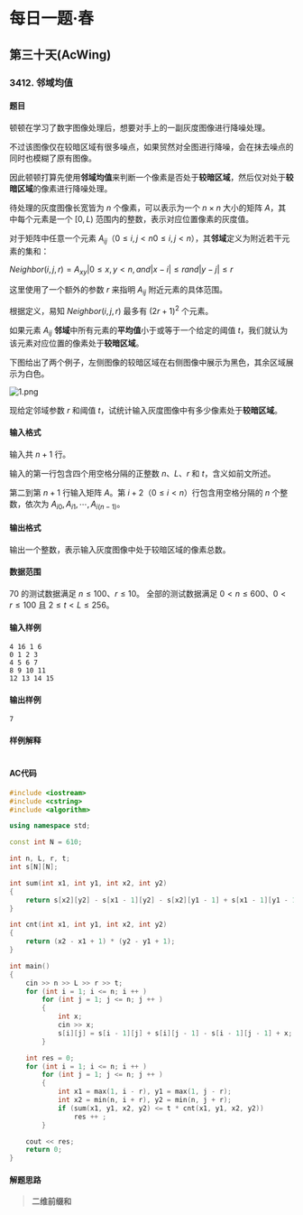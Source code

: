 # 每日一题·春

## 第三十天(AcWing)

### 3412. 邻域均值

#### 题目

顿顿在学习了数字图像处理后，想要对手上的一副灰度图像进行降噪处理。

不过该图像仅在较暗区域有很多噪点，如果贸然对全图进行降噪，会在抹去噪点的同时也模糊了原有图像。

因此顿顿打算先使用**邻域均值**来判断一个像素是否处于**较暗区域**，然后仅对处于**较暗区域**的像素进行降噪处理。

待处理的灰度图像长宽皆为 $n$ 个像素，可以表示为一个 $n×n$ 大小的矩阵 $A$，其中每个元素是一个 $[0,L)$ 范围内的整数，表示对应位置像素的灰度值。

对于矩阵中任意一个元素 $A_{ij} （0≤i,j<n0≤i,j<n）$，其**邻域**定义为附近若干元素的集和：



$Neighbor(i,j,r)={A_{xy}|0≤x,y<n,and |x−i|≤r and |y−j|≤r}$

这里使用了一个额外的参数 $r$ 来指明 $A_{ij}$ 附近元素的具体范围。

根据定义，易知 $Neighbor(i,j,r)$ 最多有 $(2r+1)^2$ 个元素。

如果元素 $A_{ij}$ **邻域**中所有元素的**平均值**小于或等于一个给定的阈值 $t$，我们就认为该元素对应位置的像素处于**较暗区域**。

下图给出了两个例子，左侧图像的较暗区域在右侧图像中展示为黑色，其余区域展示为白色。

![1.png](https://cdn.acwing.com/media/article/image/2021/04/21/19_49f7aa8ba2-1.png)

现给定邻域参数 $r$ 和阈值 $t$，试统计输入灰度图像中有多少像素处于**较暗区域**。

#### 输入格式

输入共 $n+1$ 行。

输入的第一行包含四个用空格分隔的正整数 $n$、$L$、$r$ 和 $t$，含义如前文所述。

第二到第 $n+1$ 行输入矩阵 $A$。第 $i+2（0≤i<n）$行包含用空格分隔的 $n$ 个整数，依次为 $A_{i0},A_{i1},⋯,A_{i(n−1)}$。

#### 输出格式

输出一个整数，表示输入灰度图像中处于较暗区域的像素总数。

#### 数据范围

$70%$ 的测试数据满足 $n≤100$、$r≤10$。
全部的测试数据满足 $0<n≤600$、$0<r≤100$ 且 $2≤t<L≤256$。

#### 输入样例

```
4 16 1 6
0 1 2 3
4 5 6 7
8 9 10 11
12 13 14 15
```

#### 输出样例

```
7
```

#### 样例解释

```

```

#### AC代码

```c++
#include <iostream>
#include <cstring>
#include <algorithm>

using namespace std;

const int N = 610;

int n, L, r, t;
int s[N][N];

int sum(int x1, int y1, int x2, int y2)
{
    return s[x2][y2] - s[x1 - 1][y2] - s[x2][y1 - 1] + s[x1 - 1][y1 - 1];
}

int cnt(int x1, int y1, int x2, int y2)
{
    return (x2 - x1 + 1) * (y2 - y1 + 1);
}

int main()
{
    cin >> n >> L >> r >> t;
    for (int i = 1; i <= n; i ++ )
        for (int j = 1; j <= n; j ++ )
        {
            int x;
            cin >> x;
            s[i][j] = s[i - 1][j] + s[i][j - 1] - s[i - 1][j - 1] + x;
        }

    int res = 0;
    for (int i = 1; i <= n; i ++ )
        for (int j = 1; j <= n; j ++ )
        {
            int x1 = max(1, i - r), y1 = max(1, j - r);
            int x2 = min(n, i + r), y2 = min(n, j + r);
            if (sum(x1, y1, x2, y2) <= t * cnt(x1, y1, x2, y2))
                res ++ ;
        }

    cout << res;
    return 0;
}
```

#### 解题思路

> **二维前缀和**

>

